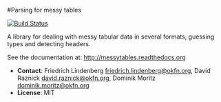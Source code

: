 #Parsing for messy tables

[![Build Status](https://travis-ci.org/okfn/messytables.png?branch=master)](https://travis-ci.org/okfn/messytables)

A library for dealing with messy tabular data in several formats, guessing 
types and detecting headers.

See the documentation at: http://messytables.readthedocs.org

* **Contact**: Friedrich Lindenberg <friedrich.lindenberg@okfn.org>, David Raznick
  <david.raznick@okfn.org>, Dominik Moritz <dominik.moritz@okfn.org>
* **License**: MIT
